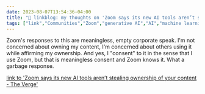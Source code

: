 ---date: 2023-08-07T13:54:36-04:00title: "🔗 linkblog: my thoughts on 'Zoom says its new AI tools aren’t stealing ownership of your content - The Verge'"tags: ["link","Communities","Zoom","generative AI","AI","machine learning","digital labor"]---Zoom's responses to this are meaningless, empty corporate speak. I'm not concerned about owning my content, I'm concerned about others using it while affirming my ownership. And yes, I "consent" to it in the sense that I use Zoom, but that is meaningless consent and Zoom knows it. What a garbage response.   [link to 'Zoom says its new AI tools aren’t stealing ownership of your content - The Verge'](https://www.theverge.com/2023/8/7/23822907/zoom-train-ai-models-user-data-customer-consent)